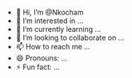 - 👋 Hi, I’m @Nkocham
- 👀 I’m interested in ...
- 🌱 I’m currently learning ...
- 💞️ I’m looking to collaborate on ...
- 📫 How to reach me ...
- 😄 Pronouns: ...
- ⚡ Fun fact: ...

<!---i love me <3
Nkocham/Nkocham is a ✨ special ✨ repository because its `README.md` (this file) appears on your GitHub profile.
You can click the Preview link to take a look at your changes.
--->
